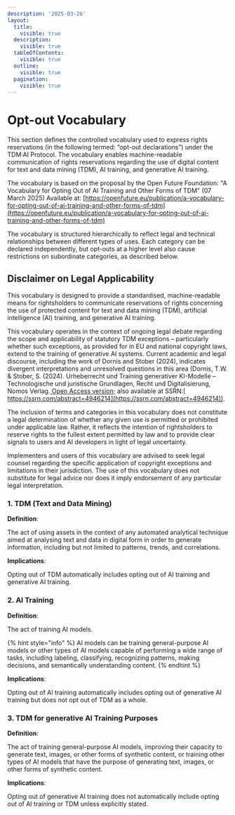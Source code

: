 ```yaml
---
description: '2025-03-26'
layout:
  title:
    visible: true
  description:
    visible: true
  tableOfContents:
    visible: true
  outline:
    visible: true
  pagination:
    visible: true
---
```


# Opt-out Vocabulary

​​This section defines the controlled vocabulary used to express rights reservations (in the following termed: “opt-out declarations”) under the TDM·AI Protocol. The vocabulary enables machine-readable communication of rights reservations regarding the use of digital content for text and data mining (TDM), AI training, and generative AI training.

The vocabulary is based on the proposal by the Open Future Foundation: "A Vocabulary for Opting Out of AI Training and Other Forms of TDM" (07 March 2025) Available at: [https://openfuture.eu/publication/a-vocabulary-for-opting-out-of-ai-training-and-other-forms-of-tdm](https://openfuture.eu/publication/a-vocabulary-for-opting-out-of-ai-training-and-other-forms-of-tdm)

The vocabulary is structured hierarchically to reflect legal and technical relationships between different types of uses. Each category can be declared independently, but opt-outs at a higher level also cause restrictions on subordinate categories, as described below.

## Disclaimer on Legal Applicability

This vocabulary is designed to provide a standardised, machine-readable means for rightsholders to communicate reservations of rights concerning the use of protected content for text and data mining (TDM), artificial intelligence (AI) training, and generative AI training.

This vocabulary operates in the context of ongoing legal debate regarding the scope and applicability of statutory TDM exceptions – particularly whether such exceptions, as provided for in EU and national copyright laws, extend to the training of generative AI systems. Current academic and legal discourse, including the work of Dornis and Stober (2024), indicates divergent interpretations and unresolved questions in this area (Dornis, T.W. & Stober, S. (2024). Urheberrecht und Training generativer KI-Modelle – Technologische und juristische Grundlagen, Recht und Digitalisierung, Nomos Verlag.[ Open Access version](https://www.nomos-elibrary.de/10.5771/9783748949558/urheberrecht-und-training-generativer-ki-modelle?page=1); also available at SSRN:[ https://ssrn.com/abstract=4946214](https://ssrn.com/abstract=4946214)).

The inclusion of terms and categories in this vocabulary does not constitute a legal determination of whether any given use is permitted or prohibited under applicable law. Rather, it reflects the intention of rightsholders to reserve rights to the fullest extent permitted by law and to provide clear signals to users and AI developers in light of legal uncertainty.

Implementers and users of this vocabulary are advised to seek legal counsel regarding the specific application of copyright exceptions and limitations in their jurisdiction. The use of this vocabulary does not substitute for legal advice nor does it imply endorsement of any particular legal interpretation.

### 1. TDM (Text and Data Mining)&#x20;

**Definition**:&#x20;

The act of using assets in the context of any automated analytical technique aimed at analysing text and data in digital form in order to generate information, including but not limited to patterns, trends, and correlations.

**Implications**:&#x20;

Opting out of TDM automatically includes opting out of AI training and generative AI training.

### 2. AI Training&#x20;

**Definition**:&#x20;

The act of training AI models.

{% hint style="info" %}
AI models can be training general-purpose AI models or other types of AI models capable of performing a wide range of tasks, including labeling, classifying, recognizing patterns, making decisions, and semantically understanding content.
{% endhint %}

**Implications**:&#x20;

Opting out of AI training automatically includes opting out of generative AI training but does not opt out of TDM as a whole.

### 3. TDM for generative AI Training Purposes&#x20;

**Definition**:&#x20;

The act of training general-purpose AI models, improving their capacity to generate text, images, or other forms of synthetic content, or training other types of AI models that have the purpose of generating text, images, or other forms of synthetic content.

**Implications**:&#x20;

Opting out of generative AI training does not automatically include opting out of AI training or TDM unless explicitly stated.
